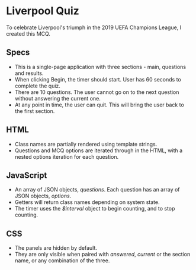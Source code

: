 # Liverpool Quiz
To celebrate Liverpool's triumph in the 2019 UEFA Champions League, I created this MCQ.

## Specs
- This is a single-page application with three sections - main, questions and results.
- When clicking Begin, the timer should start. User has 60 seconds to complete the quiz.
- There are 10 questions. The user cannot go on to the next question without answering the current one.
- At any point in time, the user can quit. This will bring the user back to the first section.

## HTML
- Class names are partially rendered using template strings.
- Questions and MCQ options are iterated through in the HTML, with a nested options iteration for each question.

## JavaScript
- An array of JSON objects, *questions*. Each question has an array of JSON objects, *options*.
- Getters will return class names depending on system state.
- The timer uses the *$interval* object to begin counting, and to stop counting.

## CSS
- The panels are hidden by default.
- They are only visible when paired with *answered*, *current* or the section name, or any combination of the three.
